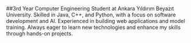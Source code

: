 ##3rd Year Computer Engineering Student at Ankara Yıldırım Beyazıt University.
Skilled in Java, C++, and Python, with a focus on software development and AI. Experienced in building web applications and model training. Always eager to learn new technologies and enhance my skills through hands-on projects.

<!--
**htr2b/htr2b** is a ✨ _special_ ✨ repository because its `README.md` (this file) appears on your GitHub profile.

Here are some ideas to get you started:

- 🔭 I’m currently working on ...
- 🌱 I’m currently learning ...
- 👯 I’m looking to collaborate on ...
- 🤔 I’m looking for help with ...
- 💬 Ask me about ...
- 📫 How to reach me: ...
- 😄 Pronouns: ...
- ⚡ Fun fact: ...
-->
